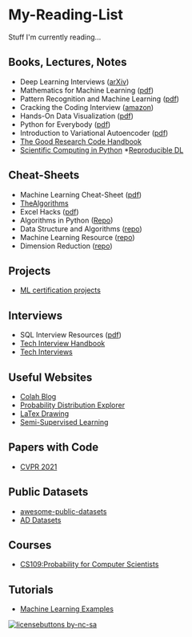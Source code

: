 # My-Reading-List
Stuff I'm currently reading...

## Books, Lectures, Notes
* Deep Learning Interviews ([arXiv](https://arxiv.org/abs/2201.00650))
* Mathematics for Machine Learning ([pdf](http://gwthomas.github.io/docs/math4ml.pdf))
* Pattern Recognition and Machine Learning ([pdf](https://docs.google.com/viewer?a=v&pid=sites&srcid=aWFtYW5kaS5ldXxpc2N8Z3g6MjViZDk1NGI1NjQzOWZiYQ))
* Cracking the Coding Interview ([amazon](https://www.amazon.ca/Cracking-Coding-Interview-Programming-Questions/dp/0984782850/ref=asc_df_0984782850/?tag=googleshopc0c-20&linkCode=df0&hvadid=293006031037&hvpos=&hvnetw=g&hvrand=13483680911297688222&hvpone=&hvptwo=&hvqmt=&hvdev=c&hvdvcmdl=&hvlocint=&hvlocphy=9001206&hvtargid=pla-388890317700&psc=1))
* Hands-On Data Visualization ([pdf](https://github.com/aaneloy/My-Reading-List/blob/main/Books/hands-on-data-visualization-interactive-storytelling-from-spreadsheets-to-code.pdf))
* Python for Everybody ([pdf](https://github.com/aaneloy/My-Reading-List/blob/main/Books/pythonlearn.pdf))
* Introduction to Variational Autoencoder ([pdf](https://github.com/aaneloy/My-Reading-List/blob/main/Books/1906.02691.pdf))
* [The Good Research Code Handbook](https://goodresearch.dev/)
* [Scientific Computing in Python](https://sebastianraschka.com/blog/2020/numpy-intro.html) 
*[Reproducible DL](https://www.sscardapane.it/teaching/reproducibledl/)

## Cheat-Sheets
* Machine Learning Cheat-Sheet ([pdf](https://github.com/soulmachine/machine-learning-cheat-sheet))
* [TheAlgorithms](https://github.com/TheAlgorithms)
* Excel Hacks ([pdf](https://github.com/aaneloy/My-Reading-List/tree/main/Cheat-Sheet/1641445608674.pdf))
* Algorithms in Python ([Repo](https://github.com/keon/algorithms))
* Data Structure and Algorithms ([repo](https://github.com/TheAlgorithms/Python))
* Machine Learning Resource ([repo](https://github.com/josephmisiti/awesome-machine-learning))
* Dimension Reduction ([repo](https://github.com/heucoder/dimensionality_reduction_alo_codes))


## Projects
* [ML certification projects](https://github.com/XandraV/ibm-machine-learning-certificate-projects)

## Interviews
* SQL Interview Resources ([pdf](https://github.com/aaneloy/My-Reading-List/tree/main/Interviews/SQLInterviewPrep.docx))
* [Tech Interview Handbook](https://github.com/yangshun/tech-interview-handbook)
* [Tech Interviews](https://github.com/aaneloy/interviews)

## Useful Websites
* [Colah Blog](https://colah.github.io/)
* [Probability Distribution Explorer](https://distribution-explorer.github.io/)
* [LaTex Drawing](https://davidstutz.de/illustrating-convolutional-neural-networks-in-latex-with-tikz/)
* [Semi-Supervised Learning](https://yassouali.github.io/ml-blog/deep-semi-supervised/)

## Papers with Code
* [CVPR 2021](https://github.com/amusi/CVPR2021-Papers-with-Code)


## Public Datasets
* [awesome-public-datasets](https://github.com/awesomedata/awesome-public-datasets)
* [AD Datasets](https://github.com/GuansongPang/ADRepository-Anomaly-detection-datasets)

## Courses
* [CS109:Probability for Computer Scientists](http://web.stanford.edu/class/cs109/)

## Tutorials
* [Machine Learning Examples](https://github.com/lazyprogrammer/machine_learning_examples)


[![licensebuttons by-nc-sa](https://licensebuttons.net/l/by-nc-sa/3.0/88x31.png)](https://creativecommons.org/licenses/by-nc-sa/4.0)
